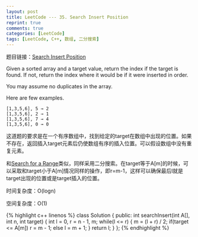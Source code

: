 ```yaml
---
layout: post
title: LeetCode --- 35. Search Insert Position
reprint: true
comments: true
categories: [LeetCode]
tags: [LeetCode, C++, 数组, 二分搜索]
---
```



题目链接：[Search Insert Position](https://oj.leetcode.com/problems/search-insert-position/ ) 

Given a sorted array and a target value, return the index if the target is found. If not, return the index where it would be if it were inserted in order. 

You may assume no duplicates in the array. 

Here are few examples. 

    [1,3,5,6], 5 → 2 
    [1,3,5,6], 2 → 1 
    [1,3,5,6], 7 → 4 
    [1,3,5,6], 0 → 0 

这道题的要求是在一个有序数组中，找到给定的target在数组中出现的位置。如果不存在，返回插入target元素后仍使数组有序的插入位置。可以假设数组中没有重复元素。

和[Search for a Range](http://www.makuiyu.cn/2015/02/LeetCode_34.%20Search%20for%20a%20Range )类似，同样采用二分搜索。在target等于A[m]的时候，可以采取和target小于A[m]情况同样的操作，即r=m-1，这样可以确保最后l就是target出现的位置或是target插入的位置。

时间复杂度：O(logn)

空间复杂度：O(1)

{% highlight c++ linenos %}
class Solution
{
public:
    int searchInsert(int A[], int n, int target)
    {
        int l = 0, r = n - 1, m;
        while(l <= r)
        {
            m = (l + r) / 2;
            if(target <= A[m])
                r = m - 1;
            else
                l = m + 1;
        }
        return l;
    }
};
{% endhighlight %}
